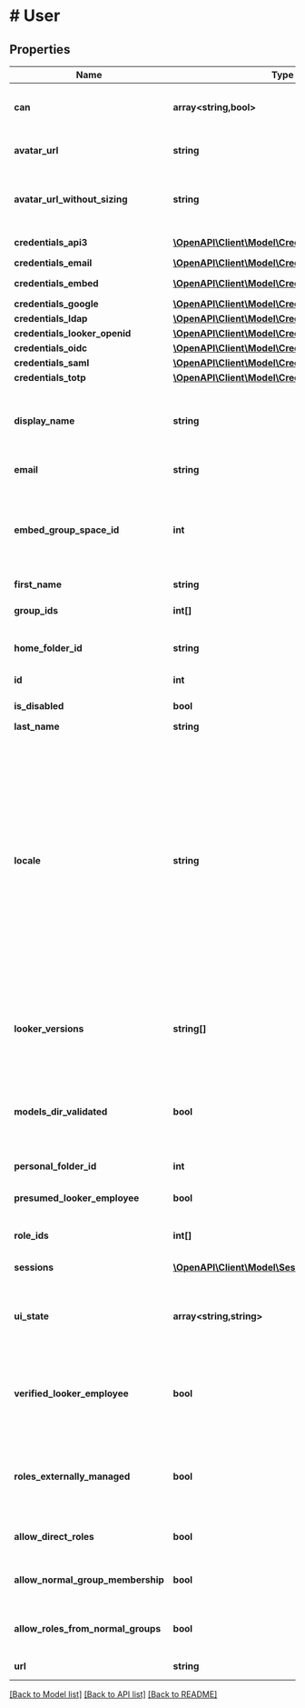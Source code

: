 # # User

## Properties

Name | Type | Description | Notes
------------ | ------------- | ------------- | -------------
**can** | **array<string,bool>** | Operations the current user is able to perform on this object | [optional] [readonly]
**avatar_url** | **string** | URL for the avatar image (may be generic) | [optional] [readonly]
**avatar_url_without_sizing** | **string** | URL for the avatar image (may be generic), does not specify size | [optional] [readonly]
**credentials_api3** | [**\OpenAPI\Client\Model\CredentialsApi3[]**](CredentialsApi3.md) | API 3 credentials | [optional] [readonly]
**credentials_email** | [**\OpenAPI\Client\Model\CredentialsEmail**](CredentialsEmail.md) |  | [optional]
**credentials_embed** | [**\OpenAPI\Client\Model\CredentialsEmbed[]**](CredentialsEmbed.md) | Embed credentials | [optional] [readonly]
**credentials_google** | [**\OpenAPI\Client\Model\CredentialsGoogle**](CredentialsGoogle.md) |  | [optional]
**credentials_ldap** | [**\OpenAPI\Client\Model\CredentialsLDAP**](CredentialsLDAP.md) |  | [optional]
**credentials_looker_openid** | [**\OpenAPI\Client\Model\CredentialsLookerOpenid**](CredentialsLookerOpenid.md) |  | [optional]
**credentials_oidc** | [**\OpenAPI\Client\Model\CredentialsOIDC**](CredentialsOIDC.md) |  | [optional]
**credentials_saml** | [**\OpenAPI\Client\Model\CredentialsSaml**](CredentialsSaml.md) |  | [optional]
**credentials_totp** | [**\OpenAPI\Client\Model\CredentialsTotp**](CredentialsTotp.md) |  | [optional]
**display_name** | **string** | Full name for display (available only if both first_name and last_name are set) | [optional] [readonly]
**email** | **string** | EMail address | [optional] [readonly]
**embed_group_space_id** | **int** | (Embed only) ID of user&#39;s group space based on the external_group_id optionally specified during embed user login | [optional] [readonly]
**first_name** | **string** | First name | [optional]
**group_ids** | **int[]** | Array of ids of the groups for this user | [optional] [readonly]
**home_folder_id** | **string** | ID string for user&#39;s home folder | [optional]
**id** | **int** | Unique Id | [optional] [readonly]
**is_disabled** | **bool** | Account has been disabled | [optional]
**last_name** | **string** | Last name | [optional]
**locale** | **string** | User&#39;s preferred locale. User locale takes precedence over Looker&#39;s system-wide default locale. Locale determines language of display strings and date and numeric formatting in API responses. Locale string must be a 2 letter language code or a combination of language code and region code: &#39;en&#39; or &#39;en-US&#39;, for example. | [optional]
**looker_versions** | **string[]** | Array of strings representing the Looker versions that this user has used (this only goes back as far as &#39;3.54.0&#39;) | [optional] [readonly]
**models_dir_validated** | **bool** | User&#39;s dev workspace has been checked for presence of applicable production projects | [optional]
**personal_folder_id** | **int** | ID of user&#39;s personal folder | [optional] [readonly]
**presumed_looker_employee** | **bool** | User is identified as an employee of Looker | [optional] [readonly]
**role_ids** | **int[]** | Array of ids of the roles for this user | [optional] [readonly]
**sessions** | [**\OpenAPI\Client\Model\Session[]**](Session.md) | Active sessions | [optional] [readonly]
**ui_state** | **array<string,string>** | Per user dictionary of undocumented state information owned by the Looker UI. | [optional]
**verified_looker_employee** | **bool** | User is identified as an employee of Looker who has been verified via Looker corporate authentication | [optional] [readonly]
**roles_externally_managed** | **bool** | User&#39;s roles are managed by an external directory like SAML or LDAP and can not be changed directly. | [optional] [readonly]
**allow_direct_roles** | **bool** | User can be directly assigned a role. | [optional] [readonly]
**allow_normal_group_membership** | **bool** | User can be a direct member of a normal Looker group. | [optional] [readonly]
**allow_roles_from_normal_groups** | **bool** | User can inherit roles from a normal Looker group. | [optional] [readonly]
**url** | **string** | Link to get this item | [optional] [readonly]

[[Back to Model list]](../../README.md#models) [[Back to API list]](../../README.md#endpoints) [[Back to README]](../../README.md)
